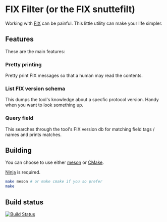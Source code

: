 # FIX Filter (or the FIX snuttefilt)

Working with [FIX](http://www.fixtradingcommunity.org/) can be painful. This
little utility can make your life simpler.

## Features

These are the main features:

### Pretty printing

Pretty print FIX messages so that a human may read the contents.

### List FIX version schema

This dumps the tool's knowledge about a specfic protocol
version. Handy when you want to look something up.


### Query field

This searches through the tool's FIX version db for matching field tags /
names and prints matches.

## Building

You can choose to use either [meson](https://mesonbuild.com/) or
[CMake](https://cmake.org/).

[Ninja](https://ninja-build.org/) is required.

```sh
make meson # or make cmake if you so prefer
make
```

## Build status

[![Build Status](https://travis-ci.org/noj/fixfilt.svg?branch=master)](https://travis-ci.org/noj/fixfilt)
